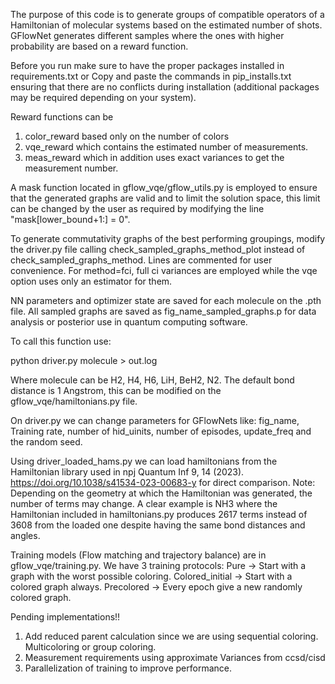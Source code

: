 The purpose of this code is to generate groups of compatible operators of a Hamiltonian of molecular systems based on the estimated number of shots.
GFlowNet generates different samples where the ones with higher probability are based on a reward function.

Before you run make sure to have the proper packages installed in requirements.txt 
or
Copy and paste the commands in pip_installs.txt ensuring that there are no conflicts during installation (additional packages may be required depending on your system).

Reward functions can be
1) color_reward based only on the number of colors 
2) vqe_reward which contains the estimated number of measurements.
3) meas_reward which in addition uses exact variances to get the measurement number.

A mask function located in gflow_vqe/gflow_utils.py is employed to ensure that the generated graphs are valid and to limit the solution space, this limit can be changed by the user as required by modifying the line "mask[lower_bound+1:] = 0". 

To generate commutativity graphs of the best performing groupings, modify the driver.py file calling 
check_sampled_graphs_method_plot instead of check_sampled_graphs_method. Lines are commented for user convenience. For method=fci, full ci variances are employed while the vqe option uses only an estimator for them.

NN parameters and optimizer state are saved for each molecule on the .pth file.
All sampled graphs are saved as fig_name_sampled_graphs.p for data analysis or posterior use in quantum computing software.

To call this function use:

python driver.py molecule > out.log

Where molecule can be H2, H4, H6, LiH, BeH2, N2. The default bond distance is 1 Angstrom, this can be modified on the gflow_vqe/hamiltonians.py file. 

On driver.py we can change parameters for GFlowNets like:
fig_name, Training rate, number of hid_uinits, number of episodes, update_freq and the random seed.

Using driver_loaded_hams.py we can load hamiltonians from the Hamiltonian library used in npj Quantum Inf 9, 14 (2023). https://doi.org/10.1038/s41534-023-00683-y for direct comparison. Note: Depending on the geometry at which the Hamiltonian was generated, the number of terms may change. A clear example is NH3 where the Hamiltonian included in hamiltonians.py produces 2617 terms instead of 3608 from the loaded one despite having the same bond distances and angles.

Training models (Flow matching and trajectory balance) are in gflow_vqe/training.py. 
We have 3 training protocols:
Pure -> Start with a graph with the worst possible coloring.
Colored_initial -> Start with a colored graph always.
Precolored -> Every epoch give a new randomly colored graph. 

Pending implementations!!

1) Add reduced parent calculation since we are using sequential coloring. Multicoloring or group coloring.
2) Measurement requirements using approximate Variances from ccsd/cisd
3) Parallelization of training to improve performance.
